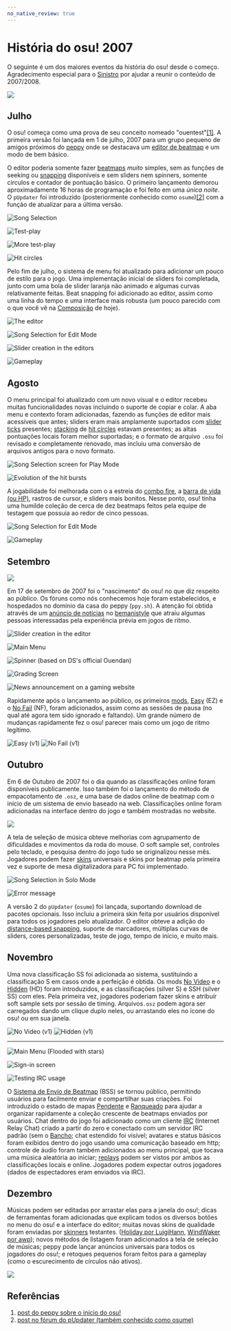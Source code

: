 ```yaml
---
no_native_review: true
---
```


# História do osu! 2007

O seguinte é um dos maiores eventos da história do osu! desde o começo. Agradecimento especial para o [Sinistro](https://osu.ppy.sh/users/5530) por ajudar a reunir o conteúdo de 2007/2008.

![](img/2007.jpg)

## Julho

O osu! começa como uma prova de seu conceito nomeado "ouentest"[[1]][r]. A primeira versão foi lançada em 1 de julho, 2007 para um grupo pequeno de amigos próximos do [peppy](https://osu.ppy.sh/users/2) onde se destacava um [editor de beatmap](/wiki/Client/Beatmap_editor) e um modo de bem básico.

O editor poderia somente fazer [beatmaps](/wiki/Beatmap) *muito* simples, sem as funções de seeking ou [snapping](/wiki/Beatmapping/Snapping) disponíveis e sem sliders nem spinners, somente círculos e contador de pontuação básico. O primeiro lançamento demorou aproximadamente 16 horas de programação e foi feito em uma *única noite*. O `pUpdater` foi introduzido (posteriormente conhecido como `osume`)[[2]][r] com a função de atualizar para a última versão.

![](img/2007-07_01.jpg "Song Selection")

![](img/2007-07_02.jpg "Test-play")

![](img/2007-07_03.jpg "More test-play")

![](img/2007-07_04.jpg "Hit circles")

Pelo fim de julho, o sistema de menu foi atualizado para adicionar um pouco de estilo para o jogo. Uma implementação inicial de sliders foi completada, junto com uma bola de slider laranja não animado e algumas curvas relativamente feitas. Beat snapping foi adicionado ao editor, assim como uma linha do tempo e uma interface mais robusta (um pouco parecido com o que você vê na [Composição](/wiki/Client/Beatmap_editor/Compose) de hoje).

![](img/2007-07_05.jpg "The editor")

![](img/2007-07_06.jpg "Song Selection for Edit Mode")

![](img/2007-07_07.jpg "Slider creation in the editors")

![](img/2007-07_08.jpg "Gameplay")

## Agosto

O menu principal foi atualizado com um novo visual e o editor recebeu muitas funcionalidades novas incluindo o suporte de copiar e colar. A aba menu e contexto foram adicionadas, fazendo as funções de editor mais acessíveis que antes; sliders eram mais amplamente suportados com [slider ticks](/wiki/Beatmapping/Slider_tick) presentes; [stacking](/wiki/Mapping_techniques/Stack) de [hit circles](/wiki/Hit_object/Hit_circle) estavam presentes; as altas pontuações locais foram melhor suportadas; e o formato de arquivo `.osu` foi revisado e completamente renovado, mas incluiu uma conversão de arquivos antigos para o novo formato.

![](img/2007-08_01.jpg "Song Selection screen for Play Mode")

![](img/2007-08_02.jpg "Evolution of the hit bursts")

A jogabilidade foi melhorada com o a estreia do [combo fire](/wiki/Gameplay/Combo_fire), a [barra de vida (ou HP)](/wiki/Gameplay/Health), rastros de cursor, e sliders mais bonitos. Nesse ponto, osu! tinha uma humilde coleção de cerca de dez beatmaps feitos pela equipe de testagem que possuia ao redor de cinco pessoas.

![](img/2007-08_03.jpg "Song Selection for Edit Mode")

![](img/2007-08_04.jpg "Gameplay")

## Setembro

![](img/2007-09.jpg)

Em 17 de setembro de 2007 foi o "nascimento" do osu! no que diz respeito ao público. Os fóruns como nós conhecemos hoje foram estabelecidos, e hospedados no domínio da casa do peppy (`ppy.sh`). A atenção foi obtida através de um [anúncio de notícias](https://web.archive.org/web/20071221020801/http://www.bemanistyle.com/index.php?news_id=483) no [bemanistyle](http://bemanistyle.com) que atraiu algumas pessoas interessadas pela experiência prévia em jogos de ritmo.

![](img/2007-09_01.jpg "Slider creation in the editor")

![](img/2007-09_02.jpg "Main Menu")

![](img/2007-09_03.jpg "Spinner \(based on DS's official Ouendan\)")

![](img/2007-09_04.jpg "Grading Screen")

![](img/2007-09_05.jpg "News announcement on a gaming website")

Rapidamente após o lançamento ao público, os primeiros [mods](/wiki/Game_modifier), [Easy](/wiki/Game_modifier/Easy) (EZ) e o [No Fail](/wiki/Game_modifier/No_Fail) (NF), foram adicionados, assim como as sessões de pausa (no qual até agora tem sido ignorado e faltando). Um grande número de mudanças rapidamente fez o osu! parecer mais como um jogo de ritmo legítimo.

![](img/easy.png "Easy (v1)") ![](img/no_fail.png "No Fail (v1)")

## Outubro

Em 6 de Outubro de 2007 foi o dia quando as classificações online foram disponíveis publicamente. Isso também foi o lançamento do método de empacotamento de `.osz`, e uma base de dados online de beatmap com o início de um sistema de envio baseado na web. Classificações online foram adicionadas na interface dentro do jogo e também mostradas no website.

![](img/2007-10_01.jpg)

A tela de seleção de música obteve melhorias com agrupamento de dificuldades e movimentos da roda do mouse. O soft sample set, controles pelo teclado, e pesquisa dentro do jogo tudo se originalizou nesse mês. Jogadores podem fazer [skins](/wiki/Skinning) universais e skins por beatmap pela primeira vez e suporte de mesa digitalizadora para PC foi implementado.

![](img/2007-10_02.jpg "Song Selection in Solo Mode")

![](img/2007-10_03.jpg "Error message")

A versão 2 do `pUpdater` (`osume`) foi lançada, suportando download de pacotes opcionais. Isso incluiu a primeira skin feita por usuários disponível para todos os jogadores pelo atualizador. O editor obteve a adição do [distance-based snapping](/wiki/Client/Beatmap_editor/Distance_snap), suporte de marcadores, múltiplas curvas de sliders, cores personalizadas, teste de jogo, tempo de início, e muito mais.

## Novembro

Uma nova classificação SS foi adicionada ao sistema, sustituindo a classificação S em casos onde a perfeição é obtida. Os mods [No Video](/wiki/Game_modifier/No_Video) e o [Hidden](/wiki/Game_modifier/Hidden) (HD) foram introduzidos, e as classificações (silver S) e SSH (silver SS) com eles. Pela primeira vez, jogadores poderiam fazer skins e atribuír soft sample sets por sessão de timing. Arquivos`.osz` podem agora ser carregados dando um clique duplo neles, ou arrastando eles no ícone do osu! ou em sua janela.

![](img/no_video.png "No Video \(v1\)") ![](img/hidden.png "Hidden \(v1\)")

---

![](img/2007-11_01.jpg "Main Menu \(Flooded with stars\)")

![](img/2007-11_02.jpg "Sign-in screen")

![](img/2007-11_03.jpg "Testing IRC usage")

O [Sistema de Envio de Beatmap](/wiki/Submission) (BSS) se tornou público, permitindo usuários para facilmente enviar e compartilhar suas criações. Foi introduzido o estado de mapas [Pendente](/wiki/Beatmap/Category#pendente) e [Ranqueado](/wiki/Beatmap/Category#ranqueados) para ajudar a organizar rapidamente a coleção crescente de beatmaps enviados por usuários. Chat dentro do jogo foi adicionado como um cliente [IRC](/wiki/Community/Internet_Relay_Chat) (Internet Relay Chat) criado a partir do zero e conectado com um servidor IRC padrão (sem o [Bancho](/wiki/Bancho_(server)); chat estendido foi visível; avatares e status básicos foram exibidos dentro do jogo usando uma comunicação baseado em http; controle de áudio foram também adicionados ao menu principal, que tocava uma música aleatória ao iniciar; [replays](/wiki/Gameplay/Replay) podem ser vistos por ambos as classificações locais e online. Jogadores podem expectar outros jogadores (dados de espectadores eram enviados via IRC).

## Dezembro

Músicas podem ser editadas por arrastar elas para a janela do osu!; dicas de ferramentas foram adicionadas que explicam todos os diversos botões no menu do osu! e a interface do editor; muitas novas skins de qualidade foram enviadas por [skinners](/wiki/Skinning/Skinner) testantes. ([Holiday por LuigiHann](https://osu.ppy.sh/community/forums/topics/1139), [WindWaker por awp](https://osu.ppy.sh/community/forums/topics/761)); novos métodos de listagem foram adicionados a tela de seleção de músicas; peppy pode lançar anúncios universais para todos os jogadores do osu!; e retoques pequenos foram feitos para a gameplay (como o escurecimento de círculos não ativos).

![](img/2007-12_01.jpg)

## Referências

1. [post do peppy sobre o início do osu!](https://twitter.com/ppy/status/1141394137637249025?s=20)
2. [post no fórum do pUpdater (também conhecido como osume)](https://osu.ppy.sh/community/forums/topics/4?n=1)

[r]: #referências

